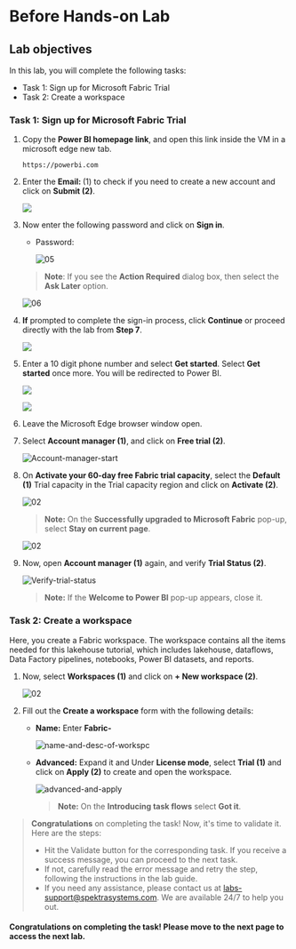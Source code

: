 # Before Hands-on Lab 

## Lab objectives

In this lab, you will complete the following tasks:

- Task 1: Sign up for Microsoft Fabric Trial
- Task 2: Create a workspace

### Task 1: Sign up for Microsoft Fabric Trial

1. Copy the **Power BI homepage link**, and open this link inside the VM in a microsoft edge new tab.

   ```
   https://powerbi.com
   ```

1. Enter the **Email: <inject key="AzureAdUserEmail"></inject>** (1) to check if you need to create a new account and click on **Submit (2)**.

   ![](Images/01/dp-600-lab01-40.png)

1. Now enter the following password and click on **Sign in**.
   * Password: <inject key="AzureAdUserPassword"></inject>
   
     ![05](./Images/gs/05.png)

   > **Note**: If you see the **Action Required** dialog box, then select the **Ask Later** option.

      ![06](./Images/gs/06-1.png)

1. **If** prompted to complete the sign-in process, click **Continue** or proceed directly with the lab from **Step 7**.

   ![](Images/dp-600-lab01-2.png)
   
1. Enter a 10 digit phone number and select **Get started**. Select **Get started** once more. You will be redirected to Power BI.
   
   ![](Images/dp-600-lab01-4.png)
   
   ![](Images/dp-600-lab01-5.png)
   
1. Leave the Microsoft Edge browser window open.

1. Select **Account manager (1)**, and click on **Free trial (2)**.

   ![Account-manager-start](./Images/dp6001.png)

1. On **Activate your 60-day free Fabric trial capacity**, select the **Default (1)** Trial capacity in the Trial capacity region and click on **Activate (2)**.

    ![02](./Images/01/activate-freetrial-1203.png)

    >**Note:** On the **Successfully upgraded to Microsoft Fabric** pop-up, select **Stay on current page**.

      ![02](./Images/01/dp-600-newimage2.png)

1. Now, open **Account manager (1)** again, and verify **Trial Status (2)**.

   ![Verify-trial-status](./Images/ws/10.png)

   >**Note:** If the **Welcome to Power BI** pop-up appears, close it.

### Task 2: Create a workspace

Here, you create a Fabric workspace. The workspace contains all the items needed for this lakehouse tutorial, which includes lakehouse, dataflows, Data Factory pipelines, notebooks, Power BI datasets, and reports.

1.  Now, select **Workspaces (1)** and click on **+ New workspace (2)**.

    ![02](./Images/01/dp-600-newimage3.png)

2. Fill out the **Create a workspace** form with the following details:

   - **Name:** Enter **Fabric-<inject key="DeploymentID" enableCopy="false"/>**

      ![name-and-desc-of-workspc](Images/fabric.png)

   - **Advanced:** Expand it and Under **License mode**, select **Trial (1)** and click on **Apply (2)** to create and open the workspace.

      ![advanced-and-apply](Images/fabric(2).png)

      >**Note:** On the **Introducing task flows** select **Got it**.

> **Congratulations** on completing the task! Now, it's time to validate it. Here are the steps:
> - Hit the Validate button for the corresponding task. If you receive a success message, you can proceed to the next task. 
> - If not, carefully read the error message and retry the step, following the instructions in the lab guide. 
> - If you need any assistance, please contact us at labs-support@spektrasystems.com. We are available 24/7 to help you out.

<validation step="eb8905fc-2a84-4a13-9928-5dfbab2d373c" />

#### Congratulations on completing the task! Please move to the next page to access the next lab.



